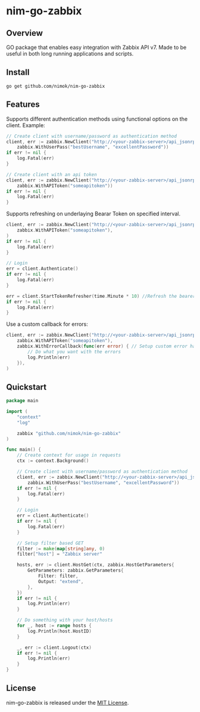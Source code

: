 # nim-go-zabbix


## Overview

GO package that enables easy integration with Zabbix API v7.
Made to be useful in both long running applications and scripts.

## Install

```
go get github.com/nimok/nim-go-zabbix
```

## Features

Supports different authentication methods using functional options on the client.
Example:

```go
// Create client with username/password as authentication method
client, err := zabbix.NewClient("http://<your-zabbix-server>/api_jsonrpc.php",
    zabbix.WithUserPass("bestUsername", "excellentPassword"))
if err != nil {
    log.Fatal(err)
}
```

```go
// Create client with an api token
client, err := zabbix.NewClient("http://<your-zabbix-server>/api_jsonrpc.php",
    zabbix.WithAPIToken("someapitoken"))
if err != nil {
    log.Fatal(err)
}
```

Supports refreshing on underlaying Bearar Token on specified interval.

```go
client, err := zabbix.NewClient("http://<your-zabbix-server>/api_jsonrpc.php",
    zabbix.WithAPIToken("someapitoken"),
)
if err != nil {
    log.Fatal(err)
}

// Login
err = client.Authenticate()
if err != nil {
    log.Fatal(err)
}

err = client.StartTokenRefresher(time.Minute * 10) //Refresh the bearer token every 10 minutes
if err != nil {
    log.Fatal(err)
}
```

Use a custom callback for errors:

```go
client, err := zabbix.NewClient("http://<your-zabbix-server>/api_jsonrpc.php",
    zabbix.WithAPIToken("someapitoken"),
    zabbix.WithErrorCallback(func(err error) { // Setup custom error handling
        // Do what you want with the errors
        log.Println(err)
    }),
)
```

## Quickstart

```go 
package main

import (
	"context"
	"log"

	zabbix "github.com/nimok/nim-go-zabbix"
)

func main() {
	// Create context for usage in requests
	ctx := context.Background()

	// Create client with username/password as authentication method
	client, err := zabbix.NewClient("http://<your-zabbix-server>/api_jsonrpc.php",
		zabbix.WithUserPass("bestUsername", "excellentPassword"))
	if err != nil {
		log.Fatal(err)
	}

	// Login
	err = client.Authenticate()
	if err != nil {
		log.Fatal(err)
	}

	// Setup filter based GET
	filter := make(map[string]any, 0)
	filter["host"] = "Zabbix server"

	hosts, err := client.HostGet(ctx, zabbix.HostGetParameters{
		GetParameters: zabbix.GetParameters{
			Filter: filter,
			Output: "extend",
		},
	})
	if err != nil {
		log.Println(err)
	}

	// Do something with your host/hosts
	for _, host := range hosts {
		log.Println(host.HostID)
	}

	_, err := client.Logout(ctx)
	if err != nil {
		log.Println(err)
	}
}

```

## License

nim-go-zabbix is released under the [MIT License](LICENSE).